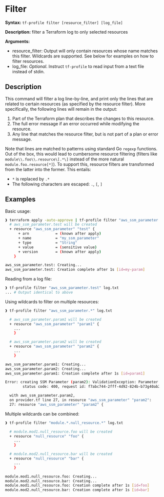 # Filter

**Syntax:** `tf-profile filter [resource_filter] [log_file]`

**Description:** filter a Terraform log to only selected resources

**Arguments:**

- resource_filter: Output will only contain resources whose name matches this filter. Wildcards are supported. See below for examples on how to filter resources.
- log_file: _Optional_. Instruct `tf-profile` to read input from a text file instead of stdin. 

## Description

This command will filter a log line-by-line, and print only the lines that are related to certain resources (as specified by the resource filter). More specifically, the following lines will remain in the output:
1. Part of the Terraform plan that describes the changes to this resource.
2. The full error message if an error occurred while modifying the resource.
3. Any line that matches the resource filter, but is not part of a plan or error message.

Note that lines are matched to patterns using standard Go `regexp` functions. Out of the box, this would lead to cumbersome resource filtering (filters like `module\\.foo\\.resource\[.*\]` instead of the more natural `module.foo.resource[*]`). To support this, resource filters are transformed from the latter into the former. This entails:
- `*` is replaced by `.*`
- The following characters are escaped: `.`, `[`, `]`

## Examples

Basic usage:
```sh
❱ terraform apply -auto-approve | tf-profile filter "aws_ssm_parameter.test"
  # aws_ssm_parameter.test will be created
  + resource "aws_ssm_parameter" "test" {
      + arn            = (known after apply)
      + name           = "my_ssm_parameter"
      + type           = "String"
      + value          = (sensitive value)
      + version        = (known after apply)
    }

aws_ssm_parameter.test: Creating...
aws_ssm_parameter.test: Creation complete after 1s [id=my-param]
```

Reading from a log file:
```sh
❱ tf-profile filter "aws_ssm_parameter.test" log.txt
... # Output identical to above
```

Using wildcards to filter on multiple resources:
```sh
❱ tf-profile filter "aws_ssm_parameter.*" log.txt

  # aws_ssm_parameter.param1 will be created
  + resource "aws_ssm_parameter" "param1" {
    ...
    }

  # aws_ssm_parameter.param2 will be created
  + resource "aws_ssm_parameter" "param2" {
    ...
    }

aws_ssm_parameter.param1: Creating...
aws_ssm_parameter.param2: Creating...
aws_ssm_parameter.param1: Creation complete after 1s [id=param1]

Error: creating SSM Parameter (param2): ValidationException: Parameter name must not end with slash.
        status code: 400, request id: f7abc744-2fff-4d92-824b-b73g40ab256a

  with aws_ssm_parameter.param2,
  on provider.tf line 27, in resource "aws_ssm_parameter" "param2":
  27: resource "aws_ssm_parameter" "param2" {
```

Multiple wildcards can be combined:
```sh
❱ tf-profile filter "module.*.null_resource.*" log.txt

  # module.mod1.null_resource.foo will be created
  + resource "null_resource" "foo" {
    ...
    }

  # module.mod2.null_resource.bar will be created
  + resource "null_resource" "bar" {
    ...
    }

module.mod1.null_resource.foo: Creating...
module.mod2.null_resource.bar: Creating...
module.mod1.null_resource.foo: Creation complete after 1s [id=foo]
module.mod2.null_resource.bar: Creation complete after 1s [id=bar]
```